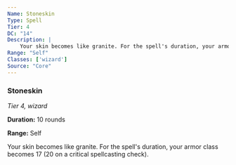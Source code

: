 ```yaml
---
Name: Stoneskin
Type: Spell
Tier: 4
DC: "14"
Description: |
    Your skin becomes like granite. For the spell's duration, your armor class becomes 17 (20 on a critical spellcasting check).Duration: "10 rounds"
Range: "Self"
Classes: ['wizard']
Source: "Core"
---
```


### Stoneskin

_Tier 4, wizard_

**Duration:** 10 rounds

**Range:** Self

Your skin becomes like granite. For the spell's duration, your armor class becomes 17 (20 on a critical spellcasting check).

